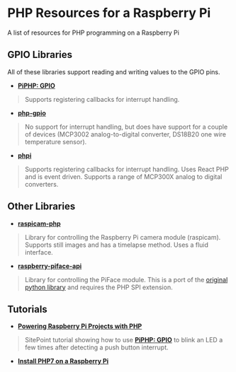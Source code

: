 # PHP Resources for a Raspberry Pi

A list of resources for PHP programming on a Raspberry Pi

## GPIO Libraries

All of these libraries support reading and writing values to the GPIO pins.

- **[PiPHP: GPIO](https://github.com/PiPHP/GPIO)**

> Supports registering callbacks for interrupt handling.

- **[php-gpio](https://github.com/ronanguilloux/php-gpio)**

> No support for interrupt handling, but does have support for a couple of devices (MCP3002 analog-to-digital converter, DS18B20 one wire temperature sensor).

- **[phpi](https://github.com/calcinai/phpi/tree/master/src/PHPi)**

> Supports registering callbacks for interrupt handling. Uses React PHP and is event driven. Supports a range of MCP300X analog to digital converters.

## Other Libraries

- **[raspicam-php](https://github.com/cvuorinen/raspicam-php)**

> Library for controlling the Raspberry Pi camera module (raspicam). Supports still images and has a timelapse method. Uses a fluid interface.

- **[raspberry-piface-api](https://github.com/peec/raspberry-piface-api)**

> Library for controlling the PiFace module. This is a port of the [original python library](https://github.com/piface/pifacedigitalio) and requires the PHP SPI extension.



## Tutorials

- **[Powering Raspberry Pi Projects with PHP](https://www.sitepoint.com/powering-raspberry-pi-projects-with-php/)**

> SitePoint tutorial showing how to use **[PiPHP: GPIO](https://github.com/PiPHP/GPIO)** to blink an LED a few times after detecting a push button interrupt.

- **[Install PHP7 on a Raspberry Pi](https://www.stewright.me/2016/03/turn-raspberry-pi-3-php-7-powered-web-server/)**
